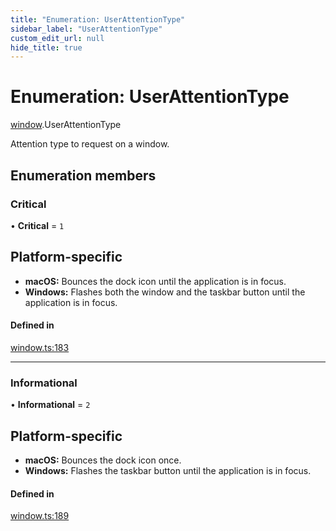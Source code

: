 ```yaml
---
title: "Enumeration: UserAttentionType"
sidebar_label: "UserAttentionType"
custom_edit_url: null
hide_title: true
---
```


# Enumeration: UserAttentionType

[window](../modules/window.md).UserAttentionType

Attention type to request on a window.

## Enumeration members

### Critical

• **Critical** = `1`

## Platform-specific
 - **macOS:** Bounces the dock icon until the application is in focus.
- **Windows:** Flashes both the window and the taskbar button until the application is in focus.

#### Defined in

[window.ts:183](https://github.com/tauri-apps/tauri/blob/af634db/tooling/api/src/window.ts#L183)

___

### Informational

• **Informational** = `2`

## Platform-specific
- **macOS:** Bounces the dock icon once.
- **Windows:** Flashes the taskbar button until the application is in focus.

#### Defined in

[window.ts:189](https://github.com/tauri-apps/tauri/blob/af634db/tooling/api/src/window.ts#L189)
